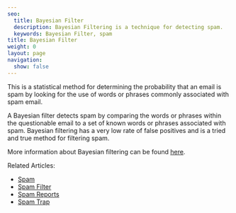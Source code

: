 ```yaml
---
seo:
  title: Bayesian Filter
  description: Bayesian Filtering is a technique for detecting spam.
  keywords: Bayesian Filter, spam
title: Bayesian Filter
weight: 0
layout: page
navigation:
  show: false
---
```


This is a statistical method for determining the probability that an email is spam by looking for the use of words or phrases commonly associated with spam email.

A Bayesian filter detects spam by comparing the words or phrases within the questionable email to a set of known words or phrases associated with spam. Bayesian filtering has a very low rate of false positives and is a tried and true method for filtering spam.

More information about Bayesian filtering can be found [here](https://en.wikipedia.org/wiki/Naive_Bayes_spam_filtering).

Related Articles:

- [Spam]({{root_url}}/Glossary/spam.html)
- [Spam Filter]({{root_url}}/Glossary/spam_filter.html)
- [Spam Reports]({{root_url}}/Glossary/spam_reports.html)
- [Spam Trap]({{root_url}}/Glossary/spam_traps.html)
